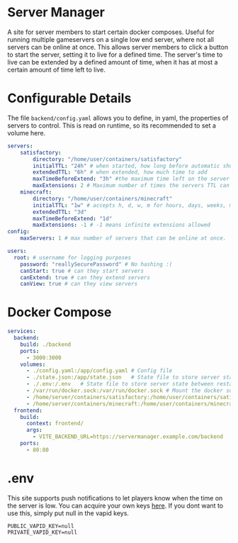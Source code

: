 # Server Manager
A site for server members to start certain docker composes. Useful for running multiple gameservers on a single low end server, where not all servers can be online at once. This allows server members to click a button to start the server, setting it to live for a defined time. The server's time to live can be extended by a defined amount of time, when it has at most a certain amount of time left to live.

# Configurable Details
The file `backend/config.yaml` allows you to define, in yaml, the properties of servers to control. This is read on runtime, so its recommended to set a volume here.

```yaml
servers:
    satisfactory:
        directory: "/home/user/containers/satisfactory"
        initialTTL: "24h" # when started, how long before automatic shutdown.
        extendedTTL: "6h" # when extended, how much time to add
        maxTimeBeforeExtend: "3h" #the maximum time left on the server before its life can be extended (i.e. you can only extend this servers TTL when it has less than 3 hours left)
        maxExtensions: 2 # Maximum number of times the servers TTL can be extended
    minecraft:
        directory: "/home/user/containers/minecraft"
        initialTTL: "1w" # accepts h, d, w, m for hours, days, weeks, months
        extendedTTL: "3d"
        maxTimeBeforeExtend: "1d"
        maxExtensions: -1 # -1 means infinite extensions allowed
config:
    maxServers: 1 # max number of servers that can be online at once.

users:
  root: # username for logging purposes
    password: "reallySecurePassword" # No hashing :(
    canStart: true # can they start servers
    canExtend: true # can they extend servers
    canView: true # can they view servers
```

# Docker Compose

```yaml
services:
  backend:
    build: ./backend
    ports:
      - 3000:3000
    volumes:
      - ./config.yaml:/app/config.yaml # Config file
      - ./state.json:/app/state.json   # State file to store server state between restarts
      - ./.env:/.env   # State file to store server state between restarts
      - /var/run/docker.sock:/var/run/docker.sock # Mount the docker socket
      - /home/server/containers/satisfactory:/home/user/containers/satisfactory # Mount any containers you want to be controlled to the directory specified in the compose
      - /home/server/containers/minecraft:/home/user/containers/minecraft
  frontend:
    build:
      context: frontend/
      args:
        - VITE_BACKEND_URL=https://servermanager.example.com/backend
    ports:
      - 80:80

```

# .env

This site supports push notifications to let players know when the time on the server is low. You can  acquire your own keys [here](). If you dont want to use this, simply put null in the vapid keys. 

```env
PUBLIC_VAPID_KEY=null
PRIVATE_VAPID_KEY=null
```
